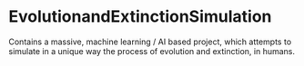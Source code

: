 # EvolutionandExtinctionSimulation
Contains a massive, machine learning / AI based project, which attempts to simulate in a unique way the process of evolution and extinction, in humans.

